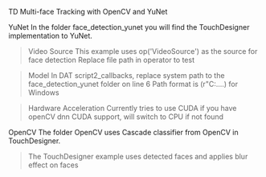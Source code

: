 TD Multi-face Tracking with OpenCV and YuNet

YuNet
In the folder face_detection_yunet you will find the TouchDesigner implementation to YuNet. 

> Video Source
> This example uses op('VideoSource') as the source for face detection
> Replace file path in operator to test

> Model
> In DAT script2_callbacks, replace system path to the face_detection_yunet folder on line 6
> Path format is (r"C:\....) for Windows

> Hardware Acceleration
> Currently tries to use CUDA if you have openCV dnn CUDA support, will switch to CPU if not found


OpenCV 
The folder OpenCV uses Cascade classifier from OpenCV in TouchDesigner.
>The TouchDesigner example uses detected faces and applies blur effect on faces
